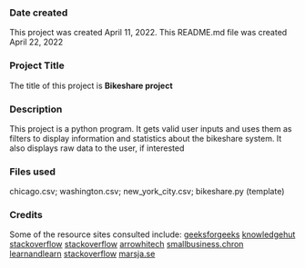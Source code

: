 

### Date created
This project was created April 11, 2022. This README.md file was created April 22, 2022

### Project Title
The title of this project is **Bikeshare project**

### Description
This project is a python program. It gets valid user inputs and uses them as filters to display information and statistics about the bikeshare system. It also displays raw data to the user, if interested

### Files used
chicago.csv;
washington.csv;
new_york_city.csv;
bikeshare.py (template)

### Credits
Some of the resource sites consulted include: [geeksforgeeks](https://www.geeksforgeeks.org/taking-input-in-python/amp/)
[knowledgehut](https://www.knowledgehut.com/blog/programming/run-python-scripts)
[stackoverflow](https://stackoverflow.com/questions/1016814/what-to-do-with-unexpected-indent-in-python)
[stackoverflow](https://stackoverflow.com/questions/23294658/asking-the-user-for-input-until-they-give-a-valid-response)
[arrowhitech](https://www.arrowhitech.com/typeerror-nonetype-object-is-not-iterable/)
[smallbusiness.chron](https://smallbusiness.chron.com/making-raw-input-lowercase-python-31840.html)
[learnandlearn](https://learnandlearn.com/python-programming/python-reference/find-calculate-mode-python-using-mode-function)
[stackoverflow](https://stackoverflow.com/questions/63229237/finding-the-most-frequent-combination-in-dataframe)
[marsja.se](https://www.marsja.se/pandas-count-occurrences-in-column-unique-values/)



